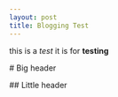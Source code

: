 ```yaml
---
layout: post
title: Blogging Test
---
```


this is a *test*
it is for **testing**

# Big header

## Little header